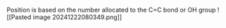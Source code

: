 Position is based on the number allocated to the C=C bond or OH group
![[Pasted image 20241222080349.png]]